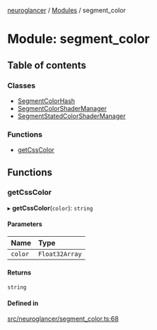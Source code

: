 [neuroglancer](../README.md) / [Modules](../modules.md) / segment\_color

# Module: segment\_color

## Table of contents

### Classes

- [SegmentColorHash](../classes/segment_color.SegmentColorHash.md)
- [SegmentColorShaderManager](../classes/segment_color.SegmentColorShaderManager.md)
- [SegmentStatedColorShaderManager](../classes/segment_color.SegmentStatedColorShaderManager.md)

### Functions

- [getCssColor](segment_color.md#getcsscolor)

## Functions

### getCssColor

▸ **getCssColor**(`color`): `string`

#### Parameters

| Name | Type |
| :------ | :------ |
| `color` | `Float32Array` |

#### Returns

`string`

#### Defined in

[src/neuroglancer/segment_color.ts:68](https://github.com/ActiveBrainAtlas2/neuroglancer/blob/285e65d7/src/neuroglancer/segment_color.ts#L68)
